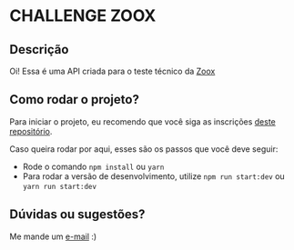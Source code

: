 # CHALLENGE ZOOX

## Descrição
Oi! Essa é uma API criada para o teste técnico da [Zoox](https://zooxsmart.com/en/)

## Como rodar o projeto?
Para iniciar o projeto, eu recomendo que você siga as inscrições [deste repositório](https://github.com/wricke/challenge-zoox-workspace).
    
  Caso queira rodar por aqui, esses são os passos que você deve seguir:

  - Rode o comando `npm install` ou `yarn`
  - Para rodar a versão de desenvolvimento, utilize `npm run start:dev` ou `yarn run start:dev`

## Dúvidas ou sugestões?
Me mande um [e-mail](mailto:wrickee@gmail.com) :)
